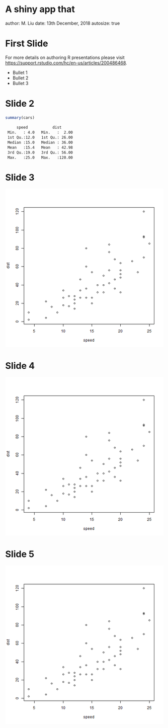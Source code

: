 A shiny app that 
========================================================
author: M. Liu
date: 13th December, 2018
autosize: true

First Slide
========================================================

For more details on authoring R presentations please visit <https://support.rstudio.com/hc/en-us/articles/200486468>.

- Bullet 1
- Bullet 2
- Bullet 3

Slide 2
========================================================


```r
summary(cars)
```

```
     speed           dist       
 Min.   : 4.0   Min.   :  2.00  
 1st Qu.:12.0   1st Qu.: 26.00  
 Median :15.0   Median : 36.00  
 Mean   :15.4   Mean   : 42.98  
 3rd Qu.:19.0   3rd Qu.: 56.00  
 Max.   :25.0   Max.   :120.00  
```

Slide 3
========================================================

![plot of chunk unnamed-chunk-2](DP-III-Pres-figure/unnamed-chunk-2-1.png)

Slide 4
========================================================

![plot of chunk unnamed-chunk-3](DP-III-Pres-figure/unnamed-chunk-3-1.png)

Slide 5
========================================================

![plot of chunk unnamed-chunk-4](DP-III-Pres-figure/unnamed-chunk-4-1.png)
